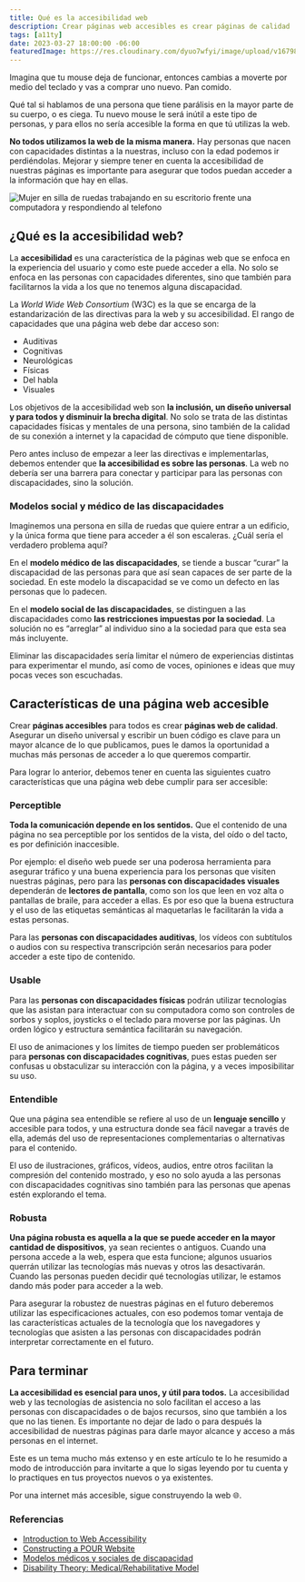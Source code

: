 ```yaml
---
title: Qué es la accesibilidad web
description: Crear páginas web accesibles es crear páginas de calidad
tags: [a11ty]
date: 2023-03-27 18:00:00 -06:00
featuredImage: https://res.cloudinary.com/dyuo7wfyi/image/upload/v1679888295/website/articles/que-es-la-accesibilidad-web_w4r1db.webp
---
```

Imagina que tu mouse deja de funcionar, entonces cambias a moverte por medio del teclado y vas a comprar uno nuevo. Pan comido. 

Qué tal si hablamos de una persona que tiene parálisis en la mayor parte de su cuerpo, o es ciega. Tu nuevo mouse le será inútil a este tipo de personas, y para ellos no sería accesible la forma en que tú utilizas la web.

**No todos utilizamos la web de la misma manera.** Hay personas que nacen con capacidades distintas a la nuestras, incluso con la edad podemos ir perdiéndolas. Mejorar y siempre tener en cuenta la accesibilidad de nuestras páginas es importante para asegurar que todos puedan acceder a la información que hay en ellas.

![Mujer en silla de ruedas trabajando en su escritorio frente una computadora y respondiendo al telefono](https://res.cloudinary.com/dyuo7wfyi/image/upload/v1679888295/website/articles/que-es-la-accesibilidad-web_w4r1db.webp)

## ¿Qué es la accesibilidad web?

La **accesibilidad** es una característica de la páginas web que se enfoca en la experiencia del usuario y como este puede acceder a ella. No solo se enfoca en las personas con capacidades diferentes, sino que también para facilitarnos la vida a los que no tenemos alguna discapacidad.

La *World Wide Web Consortium* (W3C) es la que se encarga de la estandarización de las directivas para la web y su accesibilidad. El rango de capacidades que una página web debe dar acceso son:

* Auditivas
* Cognitivas
* Neurológicas
* Físicas
* Del habla
* Visuales

Los objetivos de la accesibilidad web son **la inclusión, un diseño universal y para todos y disminuir la brecha digital**. No solo se trata de las distintas capacidades físicas y mentales de una persona, sino también de la calidad de su conexión a internet y la capacidad de cómputo que tiene disponible.

Pero antes incluso de empezar a leer las directivas e implementarlas, debemos entender que **la accesibilidad es sobre las personas**. La web no debería ser una barrera para conectar y participar para las personas con discapacidades, sino la solución.

### Modelos social y médico de las discapacidades

Imaginemos una persona en silla de ruedas que quiere entrar a un edificio, y la única forma que tiene para acceder a él son escaleras. ¿Cuál sería el verdadero problema aquí? 

En el **modelo médico de las discapacidades**, se tiende a buscar “curar” la discapacidad de las personas para que así sean capaces de ser parte de la sociedad. En este modelo la discapacidad se ve como un defecto en las personas que lo padecen.

En el **modelo social de las discapacidades**, se distinguen a las discapacidades como **las restricciones impuestas por la sociedad**. La solución no es “arreglar” al individuo sino a la sociedad para que esta sea más incluyente.

Eliminar las discapacidades sería limitar el número de experiencias distintas para experimentar el mundo, así como de voces, opiniones e ideas que muy pocas veces son escuchadas.

## Características de una página web accesible

Crear **páginas accesibles** para todos es crear **páginas web de calidad**. Asegurar un diseño universal y escribir un buen código es clave para un mayor alcance de lo que publicamos, pues le damos la oportunidad a muchas más personas de acceder a lo que queremos compartir.

Para lograr lo anterior, debemos tener en cuenta las siguientes cuatro características que una página web debe cumplir para ser accesible:

### Perceptible

**Toda la comunicación depende en los sentidos.** Que el contenido de una página no sea perceptible por los sentidos de la vista, del oído o del tacto, es por definición inaccesible.

Por ejemplo: el diseño web puede ser una poderosa herramienta para asegurar tráfico y una buena experiencia para los personas que visiten nuestras páginas, pero para las **personas con discapacidades visuales** dependerán de **lectores de pantalla**, como son los que leen en voz alta o pantallas de braile, para acceder a ellas. Es por eso que la buena estructura y el uso de las etiquetas semánticas al maquetarlas le facilitarán la vida a estas personas.

Para las **personas con discapacidades auditivas**, los vídeos con subtítulos o audios con su respectiva transcripción serán necesarios para poder acceder a este tipo de contenido.

### Usable

Para las **personas con discapacidades físicas** podrán utilizar tecnologías que las asistan para interactuar con su computadora como son controles de sorbos y soplos, joysticks o el teclado para moverse por las páginas. Un orden lógico y estructura semántica facilitarán su navegación.

El uso de animaciones y los límites de tiempo pueden ser problemáticos para **personas con discapacidades cognitivas**, pues estas pueden ser confusas u obstaculizar su interacción con la página, y a veces imposibilitar su uso. 

### Entendible

Que una página sea entendible se refiere al uso de un **lenguaje sencillo** y accesible para todos, y una estructura donde sea fácil navegar a través de ella, además del uso de representaciones complementarias o alternativas para el contenido.

El uso de ilustraciones, gráficos, vídeos, audios, entre otros facilitan la compresión del contenido mostrado, y eso no solo ayuda a las personas con discapacidades cognitivas sino también para las personas que apenas estén explorando el tema.

### Robusta

**Una página robusta es aquella a la que se puede acceder en la mayor cantidad de dispositivos**, ya sean recientes o antiguos. Cuando una persona accede a la web, espera que esta funcione; algunos usuarios querrán utilizar las tecnologías más nuevas y otros las desactivarán. Cuando las personas pueden decidir qué tecnologías utilizar, le estamos dando más poder para acceder a la web.

Para asegurar la robustez de nuestras páginas en el futuro deberemos utilizar las especificaciones actuales, con eso podemos tomar ventaja de las características actuales de la tecnología que los navegadores y tecnologías que asisten a las personas con discapacidades podrán interpretar correctamente en el futuro.

## Para terminar

**La accesibilidad es esencial para unos, y útil para todos.** La accesibilidad web y las tecnologías de asistencia no solo facilitan el acceso a las personas con discapacidades o de bajos recursos, sino que también a los que no las tienen. Es importante no dejar de lado o para después la accesibilidad de nuestras páginas para darle mayor alcance y acceso a más personas en el internet.

Este es un tema mucho más extenso y en este artículo te lo he resumido a modo de introducción para invitarte a que lo sigas leyendo por tu cuenta y lo practiques en tus proyectos nuevos o ya existentes.

Por una internet más accesible, sigue construyendo la web 🌐.

### Referencias
* [Introduction to Web Accessibility](https://webaim.org/intro/)
* [Constructing a POUR Website](https://webaim.org/articles/pour/)
* [Modelos médicos y sociales de discapacidad](https://odpc.ucsf.edu/node/1906)
* [Disability Theory: Medical/Rehabilitative Model](https://guides.library.illinois.edu/c.php?g=549817&p=3774564)